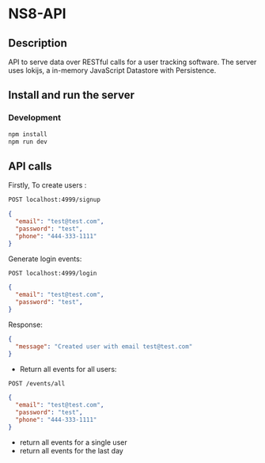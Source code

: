 # NS8-API

## Description
API to serve data over RESTful calls for a user tracking software. The server uses lokijs, a in-memory JavaScript Datastore with Persistence.

## Install and run the server

### Development

```bash
npm install
npm run dev
```

## API calls

Firstly, To create users :

```bash
POST localhost:4999/signup
```

```json
{
  "email": "test@test.com",
  "password": "test",
  "phone": "444-333-1111"
}
```

Generate login events:

```bash
POST localhost:4999/login
```

```json
{
  "email": "test@test.com",
  "password": "test",
}
```







Response:
```json
{
  "message": "Created user with email test@test.com"
}

```

- Return all events for all users:

```bash
POST /events/all
```

```json
{
  "email": "test@test.com",
  "password": "test",
  "phone": "444-333-1111"
}
```


- return all events for a single user
- return all events for the last day
